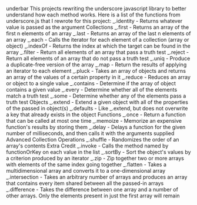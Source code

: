 underbar
This projects rewriting the underscore javascript library to better understand how each method works.
Here is a list of the functions from underscore.js that I rewrote for this project:
_.identity - Returns whatever value is passed as the argument Collections
_.first - Returns an array of the first n elements of an array _.last - Returns an array of the last n elements of an array _.each - Calls the iterator for each element of a collection (array or object) _.indexOf - Returns the index at which the target can be found in the array _.filter - Return all elements of an array that pass a truth test _.reject - Return all elements of an array that do not pass a truth test _.uniq - Produce a duplicate-free version of the array _.map - Return the results of applying an iterator to each element _.pluck - Takes an array of objects and returns an array of the values of a certain property in it _.reduce - Reduces an array or object to a single value _.contains - Determine if the array of object contains a given value _.every - Determine whether all of the elements match a truth test _.some - Determine whether any of the elements pass a truth test Objects
_.extend - Extend a given object with all of the properties of the passed in object(s) _.defaults - Like _.extend, but does not overwrite a key that already exists in the object Functions
_.once - Return a function that can be called at most one time _.memoize - Memorize an expensive function's results by storing them _.delay - Delays a function for the given number of milliseconds, and then calls it with the arguments supplied Advanced Collection Operations
_.shuffle - Randomizes the order of an array's contents Extra Credit
_.invoke - Calls the method named by functionOrKey on each value in the list _.sortBy - Sort the object's values by a criterion produced by an iterator _.zip - Zip together two or more arrays with elements of the same index going together _.flatten - Takes a multidimensional array and converts it to a one-dimensional array _.intersection - Takes an arbitrary number of arrays and produces an array that contains every item shared between all the passed-in arrays _.difference - Takes the difference between one array and a number of other arrays. Only the elements present in just the first array will remain
